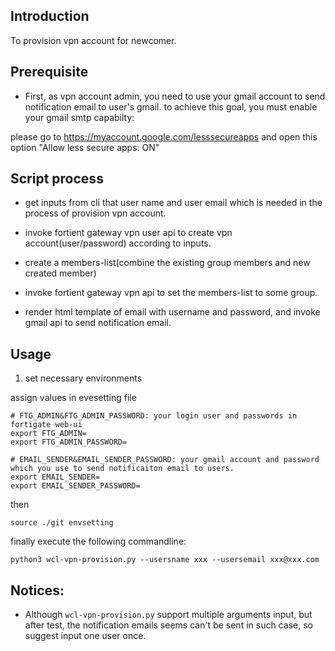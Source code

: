 ## Introduction

To provision vpn account for newcomer.

## Prerequisite
- First, as vpn account admin, you need to use your gmail account to send notification email to user's gmail. to achieve this goal, you must enable your gmail smtp capabilty:

please go to https://myaccount.google.com/lesssecureapps and open this option "Allow less secure apps: ON"

## Script process

- get inputs from cli that user name and user email which is needed in the process of provision vpn account.
- invoke fortient gateway vpn user api to create vpn account(user/password) according to inputs.
- create a members-list(combine the existing group members and new created member)
- invoke fortient gateway vpn api to set the members-list to some group.

- render html template of email with username and password, and invoke gmail api to send notification email.


## Usage

1. set necessary environments

assign values in evesetting file
```
# FTG_ADMIN&FTG_ADMIN_PASSWORD: your login user and passwords in fortigate web-ui
export FTG_ADMIN=
export FTG_ADMIN_PASSWORD=

# EMAIL_SENDER&EMAIL_SENDER_PASSWORD: your gmail account and password which you use to send notificaiton email to users.
export EMAIL_SENDER=
export EMAIL_SENDER_PASSWORD=
```

then 
```
source ./git envsetting
```
finally execute the following commandline:

`python3 wcl-vpn-provision.py --usersname xxx --usersemail xxx@xxx.com`

## Notices:

- Although `wcl-vpn-provision.py` support multiple arguments input, but after test, the notification emails seems can't be sent in such case, so suggest input one user once.
